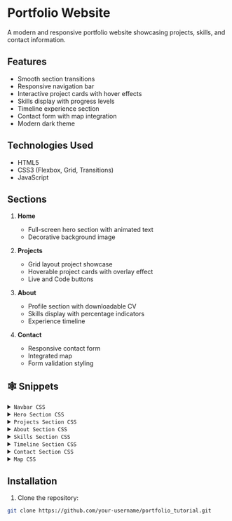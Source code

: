 # Portfolio Website

A modern and responsive portfolio website showcasing projects, skills, and contact information.

## Features

- Smooth section transitions
- Responsive navigation bar
- Interactive project cards with hover effects
- Skills display with progress levels
- Timeline experience section
- Contact form with map integration
- Modern dark theme

## Technologies Used

- HTML5
- CSS3 (Flexbox, Grid, Transitions)
- JavaScript

## Sections

1. **Home**

   - Full-screen hero section with animated text
   - Decorative background image

2. **Projects**

   - Grid layout project showcase
   - Hoverable project cards with overlay effect
   - Live and Code buttons

3. **About**

   - Profile section with downloadable CV
   - Skills display with percentage indicators
   - Experience timeline

4. **Contact**
   - Responsive contact form
   - Integrated map
   - Form validation styling

## <a name="snippets">🕸️ Snippets</a>

<details>
<summary><code>Navbar CSS</code></summary>

```
.navbar{
    width: 100%;
    position: fixed;
    top: 0;
    left: 0;
    display: flex;
    justify-content: center;
    align-items: center;
    z-index: 9;
    background: #1a1a1a;
}

.link-group{
    list-style: none;
    display: flex;
}

.link a{
    color: #fff;
    opacity: 0.5;
    text-decoration: none;
    text-transform: capitalize;
    padding: 10px 30px;
    margin: 0 20px;
    line-height: 80px;
    transition: .5s;
    font-size: 20px;
}

.link a:hover, .link.active a{
    opacity: 1;
}
```

</details>
<details>
<summary><code>Hero Section CSS</code></summary>

```
.home-section{
    width: 100%;
    height: 100vh;
    padding: 0 150px;
    display: flex;
    align-items: center;
    /* position: relative; */
    position: fixed;
    top: 0;
    opacity: 0;
    transition: 1s;
}

.hero-heading{
    color: #fff;
    font-size: 120px;
    font-weight: 300;
}

.home-img{
    position: absolute;
    top: 0;
    right: 0;
    height: 100vh;
    width: 50%;
    object-fit: cover;
    opacity: 0.2;
}

.home-section.active,
.project-section.active,
.about-section.active,
.contact-section.active{
    position: relative;
    opacity: 1;
    z-index: 8;
}
```

</details>
<details>
<summary><code>Projects Section CSS</code></summary>

```
.project-section{
    width: 100%;
    min-height: 100vh;
    padding: 150px 100px 100px;
    position: fixed;
    top: 0;
    transition: 1s;
    opacity: 0;
}

.project-heading{
    font-size: 100px;
    background: #252525;
    text-transform: capitalize;
    text-align: center;
    margin-bottom: 50px;
    color: #514f4f;
    background-clip: text;
    -webkit-background-clip: text;
    -webkit-text-stroke: 8px transparent;
}

.project-container{
    display: grid;
    grid-template-columns: repeat(2, 1fr);
    grid-gap: 100px;
}

.project-card{
    height: 400px;
    position: relative;
}

.project-img{
    width: 100%;
    height: 100%;
    position: absolute;
    top: 0;
    left: 0;
    object-fit: cover;
    transition: .5s;
}

.project-content{
    position: relative;
    padding: 40px;
    color: #fff;
    transition: .5s;
    opacity: 0;
}

.project-title{
    font-size: 50px;
    text-transform: capitalize;
    text-align: center;
    font-weight: 300;
}

.project-info{
    margin: 40px;
    font-size: 20px;
    line-height: 30px;
    text-align: center;
}

.project-btn-grp{
    display: grid;
    grid-template-columns: repeat(2, 1fr);
    grid-gap: 20px;
}

.project-btn{
    height: 40px;
    text-transform: capitalize;
    font-size: 18px;
    border: none;
    background: #000;
    color: #fff;
    cursor: pointer;
}

.project-btn.live{
    background: none;
    border: 2px solid #fff;
}

.project-card:hover .project-img{
    filter: blur(20px);
}

.project-card:hover .project-content{
    opacity: 1;
}
```

</details>
<details>
<summary><code>About Section CSS</code></summary>

```
.about-section{
    width: 100%;
    min-height: 100vh;
    padding: 150px 100px 0;
    position: fixed;
    top: 0;
    opacity: 0;
    transition: 1s;
}

.about{
    width: 100%;
    display: grid;
    grid-template-columns: 30% 65%;
    grid-gap: 40px;
}

.about-img-container{
    position: relative;
}

.about-info{
    color: #fff;
    opacity: 0.6;
    font-size: 20px;
    line-height: 40px;
}

.about-img{
    width: 100%;
    height: 100%;
    object-fit: cover;
    border-radius: 20px;
}

.download-cv-btn{
    position: absolute;
    bottom: 20px;
    left: 50%;
    transform: translateX(-50%);
    padding: 10px 20px;
    color: #fff;
    border: none;
    font-size: 16px;
    text-transform: capitalize;
    cursor: pointer;
    transition: .5s;
    background: rgba(0, 0, 0, 0.5);
}

.download-cv-btn:hover{
    background: #000;
}
```

</details>

<details>
<summary><code>Skills Section CSS</code></summary>

```
.skill-section{
    position: relative;
    margin: 100px 0;
}

.heading{
    text-align: center;
    font-size: 60px;
    color: #fff;
    text-transform: capitalize;
    font-weight: 300;
    margin-bottom: 100px;
}

.skills-container{
    width: 95%;
    margin: auto;
    display: grid;
    grid-template-columns: repeat(3, 1fr);
    grid-gap: 100px;
    color: #fff;
}

.skill-card{
    position: relative;
}

.skill-img{
    display: block;
    margin: auto;
    height: 200px;
}

.skill-name{
    font-size: 30px;
    font-weight: 300;
    text-align: center;
    text-transform: capitalize;
    margin: 30px 0 20px;
}

.skill-info{
    text-align: center;
    opacity: 0.5;
    font-size: 18px;
    line-height: 30px;
}

.skill-level{
    position: absolute;
    top: 80px;
    right: 0;
    width: 150px;
    height: 150px;
    display: flex;
    justify-content: center;
    align-items: center;
    font-size: 22px;
    border-radius: 50%;
    border: 10px solid;
}

.skill-card:nth-child(1) .skill-level{
    background: #ff4f4f28;
    border-color: #ff4f4f;
    color: #ff4f4f;
}

.skill-card:nth-child(2) .skill-level{
    background: #4fa0ff28;
    border-color: #4fa0ff;
    color: #4fa0ff;
}

.skill-card:nth-child(3) .skill-level{
    background: #ffed4f28;
    border-color: #ffed4f;
    color: #ffed4f;
}

.skill-card:nth-child(4) .skill-level{
    background: #52ff4f28;
    border-color: #52ff4f;
    color: #52ff4f;
}

.skill-card:nth-child(5) .skill-level{
    background: #4fdfff28;
    border-color: #4fdfff;
    color: #4fdfff;
}
```
</details>
<details>
<summary><code>Timeline Section CSS</code></summary>

```
.timeline{
    display: block;
    width: 80%;
    margin: 150px auto;
}

.timeline .heading{
    margin-bottom: 150px;
}

.card{
    width: 45%;
    padding: 30px;
    border-radius: 10px;
    color: #fff;
    display: block;
    margin: -80px 0;
    position: relative;
    background: #f00;
}

.card:nth-child(even){
    margin-left: auto;
}

.card:nth-child(even):before{
    content: '';
    position: absolute;
    left: -15%;
    top: 50%;
    transform: translateY(-50%);
    width: 20px;
    height: 20px;
    border: 5px solid #191919;
    border-radius: 50%;
}

.card:nth-child(even):after{
    content: '';
    position: absolute;
    left: -8.5%;
    top: 50%;
    transform: translateY(-50%);
    width: 7%;
    height: 2px;
    background: #fff;
    z-index: -1;
}

.card:nth-child(odd):before{
    content: '';
    position: absolute;
    right: -13%;
    top: 50%;
    transform: translateY(-50%);
    width: 20px;
    height: 20px;
    border: 5px solid #191919;
    border-radius: 50%;
}

.card:nth-child(odd):after{
    content: '';
    position: absolute;
    right: -8.5%;
    top: 50%;
    transform: translateY(-50%);
    width: 7%;
    height: 2px;
    background: #fff;
    z-index: -1;
}

.card:nth-child(2), .card:nth-child(2):before{
    background: #ff4f4f;
}
.card:nth-child(3), .card:nth-child(3):before{
    background: #ffb84f;
}
.card:nth-child(4), .card:nth-child(4):before{
    background: #3dca5c;
}
.card:nth-child(5), .card:nth-child(5):before{
    background: #565252;
}
.card:nth-child(6), .card:nth-child(6):before{
    background: #4fa0ff;
}

.card:nth-child(even) .card-body:before{
    content: '';
    position: absolute;
    left: -12%;
    top: 0;
    width: 0px;
    height: 100%;
    border: 1px dashed #fff;
    z-index: -1;
}

.card-title{
    font-size: 30px;
    font-weight: 300;
    margin-bottom: 20px;
}
```
</details>
<details>
<summary><code>Contact Section CSS</code></summary>

```
.contact-section{
    position: absolute;
    top: 0;
    opacity: 0;
    transition: 1s;
    padding: 100px 150px;
    height: 100vh;
    display: grid;
    grid-template-columns: repeat(2, 1fr);
    grid-gap: 50px;
}

.contact-form input, .contact-form textarea{
    width: 100%;
    height: 40px;
    background: rgba(255, 255, 255, 0.2);
    border: 1px solid #fff;
    margin-bottom: 30px;
    border-radius: 5px;
    /* text-transform: capitalize; */
    color: #fff;
    padding: 5px 10px;
}

::placeholder{
    color: #fff;
}

#msg{
    height: 280px;
    resize: none;
    font-family: sans-serif;
}

.form-submit-btn{
    background: #ff4f4f;
    color: #fff;
    text-transform: capitalize;
    padding: 15px 40px;
    display: block;
    margin: auto;
    border: none;
    border-radius: 10px;
    cursor: pointer;
    font-weight: bold;
}

.form-submit-btn:hover {
    background-color: #fff;
    color: #ff4f4f;
   
}
```
</details>
<details>
<summary><code>Map CSS</code></summary>

```
.map{
    width: 100%;
    height: 100%;
    padding: 10px;
    border: 2px solid #fff;
    background: rgba(255, 255, 255, 0.2);
    border-radius: 10px;
}

.map iframe{
    width: 100%;
    height: 100%;
    border-radius: 5px;
}
```
</details>


## Installation

1. Clone the repository:

```bash
git clone https://github.com/your-username/portfolio_tutorial.git



```
